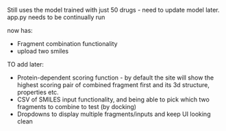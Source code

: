 Still uses the model trained with just 50 drugs - need to update model later.
app.py needs to be continually run


now has:
- Fragment combination functionality
- upload two smiles

TO add later:
- Protein-dependent scoring function - by default the site will show the highest scoring pair of combined fragment first and its 3d structure, properties etc.
- CSV of SMILES input functionality, and being able to pick which two fragments to combine to test (by docking)
- Dropdowns to display multiple fragments/inputs and keep UI looking clean
